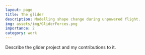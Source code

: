 ```yaml
---
layout: page
title: The glider
description: Modelling shape change during unpowered flight.
img: assets/img/GliderForces.png
importance: 2
category: work
---
```


Describe the glider project and my contributions to it.
